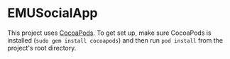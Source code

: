 # EMUSocialApp

This project uses [CocoaPods](http://cocoapods.org). To get set up, make sure CocoaPods is installed (`sudo gem install cocoapods`) and then run `pod install` from the project's root directory.
